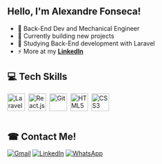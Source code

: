 <h2 align="left">Hello, I'm Alexandre Fonseca!</h2> 

- 💼 Back-End Dev and Mechanical Engineer
- 🔭 Currently building new projects
- 🌱 Studying Back-End development with Laravel
- ⚡ More at my **[LinkedIn](https://www.linkedin.com/in/alexandremucarzelfonseca/)**

<h2 align="left">💻 Tech Skills</h2>

<div style="display: inline_block">
  <img align="center" title="Laravel" alt="Laravel" height="40" width="40" src="https://cdn.worldvectorlogo.com/logos/laravel-2.svg">&nbsp
  <img align="center" title="React.js" alt="React.js" height="40" width="40" src="https://cdn.jsdelivr.net/gh/devicons/devicon/icons/react/react-original.svg">&nbsp  
  <img align="center" title="Git" alt="Git" height="40" width="40" src="https://cdn.jsdelivr.net/gh/devicons/devicon/icons/git/git-original.svg">&nbsp
  <img align="center" title="HTML5" alt="HTML5" height="40" width="40" src="https://cdn.jsdelivr.net/gh/devicons/devicon/icons/html5/html5-original.svg">&nbsp
  <img align="center" title="CSS3" alt="CSS3" height="40" width="40" src="https://cdn.jsdelivr.net/gh/devicons/devicon/icons/css3/css3-original.svg">
</div>

<br>

<h2 align="left">☎ Contact Me!</h2>

<div>
  <a href="mailto:amfonseca98@gmail.com"><img alt="Gmail" src="https://img.shields.io/badge/Gmail-D14836?style=for-the-badge&logo=gmail&logoColor=white"></a>
  <a href="https://www.linkedin.com/in/alexandremucarzelfonseca/" target="_blank"><img alt="LinkedIn" src="https://img.shields.io/badge/LinkedIn-0077B5?style=for-the-badge&logo=linkedin&logoColor=white"></a>
  <a href="https://api.whatsapp.com/send?phone=5541992055294" target="_blank"><img alt="WhatsApp" src="https://img.shields.io/badge/WhatsApp-25D366?style=for-the-badge&logo=whatsapp&logoColor=white"></a>
</div>
